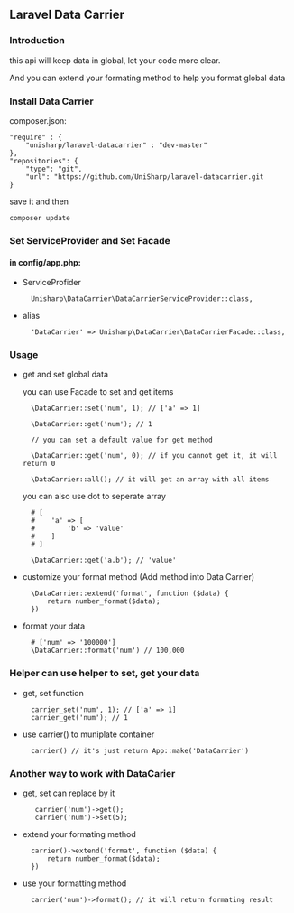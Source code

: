 ## Laravel Data Carrier

### Introduction

this api will keep data in global, let your code more clear.

And you can extend your formating method to help you format global data

### Install Data Carrier

composer.json:

    "require" : {
        "unisharp/laravel-datacarrier" : "dev-master"
    }, 
    "repositories": {
        "type": "git",
        "url": "https://github.com/UniSharp/laravel-datacarrier.git
    }

save it and then 

    composer update    

### Set ServiceProvider and Set Facade

#### in config/app.php:

* ServiceProfider

        Unisharp\DataCarrier\DataCarrierServiceProvider::class,
        

* alias

        'DataCarrier' => Unisharp\DataCarrier\DataCarrierFacade::class,
        
        
### Usage

* get and set global data

    you can use Facade to set and get items

        \DataCarrier::set('num', 1); // ['a' => 1]
    
        \DataCarrier::get('num'); // 1
    
        // you can set a default value for get method
    
        \DataCarrier::get('num', 0); // if you cannot get it, it will return 0
        
        \DataCarrier::all(); // it will get an array with all items
    
    you can also use dot to seperate array
    
        # [ 
        #    'a' => [
        #        'b' => 'value'
        #    ]
        # ]
        
        \DataCarrier::get('a.b'); // 'value'
    
* customize your format method (Add method into Data Carrier)

        \DataCarrier::extend('format', function ($data) {
            return number_format($data);
        })
    
    
* format your data

        # ['num' => '100000']
        \DataCarrier::format('num') // 100,000
        
### Helper can use helper to set, get your data 

* get, set function
    
        carrier_set('num', 1); // ['a' => 1]
        carrier_get('num'); // 1
    
* use carrier() to muniplate container

        carrier() // it's just return App::make('DataCarrier')
    

### Another way to work with DataCarier

* get, set can replace by it

         carrier('num')->get();
         carrier('num')->set(5);
     
* extend your formating method

        carrier()->extend('format', function ($data) {
            return number_format($data);
        })

* use your formatting method

        carrier('num')->format(); // it will return formating result
